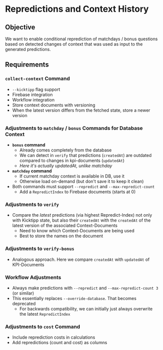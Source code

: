 # Repredictions and Context History

## Objective

We want to enable conditional reprediction of matchdays / bonus questions based on detected changes of context that was used as input to the generated predictions.

## Requirements

### `collect-context` Command

- `--kicktipp` flag support
- Firebase integration
- Workflow integration
- Store context documents with versioning
- When the latest version differs from the fetched state, store a newer version

### Adjustments to `matchday` / `bonus` Commands for Database Context

- **`bonus` command**
  - Already comes completely from the database
  - We can detect in `verify` that predictions (`createdAt`) are outdated compared to changes in kpi-documents (`updatedAt`)
  - _Here it's actually updatedAt, unlike matchday_
- **`matchday` command**
  - If current matchday context is available in DB, use it
  - Otherwise load on-demand (but don't save it to keep it clean)
- Both commands must support `--repredict` and `--max-repredict-count`
  - Add a `RepredictIndex` to Firebase documents (starts at 0)

### Adjustments to `verify`

- Compare the _latest_ predictions (via highest Repredict-Index) not only with Kicktipp state, but also their `createdAt` with the `createdAt` of the latest version of the associated Context-Documents
  - Need to know which Context-Documents are being used
  - Best to store the names on the document

### Adjustments to `verify-bonus`

- Analogous approach. Here we compare `createdAt` with `updatedAt` of KPI-Documents

### Workflow Adjustments

- Always make predictions with `--repredict` and `--max-repredict-count 3` (or similar)
- This essentially replaces `--override-database`. That becomes deprecated
  - For backwards compatibility, we can initially just always overwrite the latest `RepredictIndex`

### Adjustments to `cost` Command

- Include reprediction costs in calculations
- Add repredictions (count and cost) as columns
